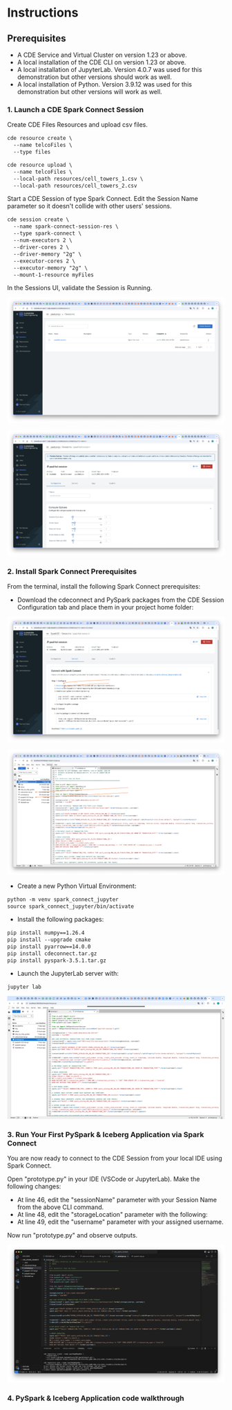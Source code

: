 # Instructions

## Prerequisites

* A CDE Service and Virtual Cluster on version 1.23 or above.
* A local installation of the CDE CLI on version 1.23 or above.
* A local installation of JupyterLab. Version 4.0.7 was used for this demonstration but other versions should work as well.
* A local installation of Python. Version 3.9.12 was used for this demonstration but other versions will work as well.

### 1. Launch a CDE Spark Connect Session

Create CDE Files Resources and upload csv files.

```
cde resource create \
  --name telcoFiles \
  --type files
```

```
cde resource upload \
  --name telcoFiles \
  --local-path resources/cell_towers_1.csv \
  --local-path resources/cell_towers_2.csv
```

Start a CDE Session of type Spark Connect. Edit the Session Name parameter so it doesn't collide with other users' sessions.

```
cde session create \
  --name spark-connect-session-res \
  --type spark-connect \
  --num-executors 2 \
  --driver-cores 2 \
  --driver-memory "2g" \
  --executor-cores 2 \
  --executor-memory "2g" \
  --mount-1-resource myFiles
```

In the Sessions UI, validate the Session is Running.

![alt text](../../img/cde_session_validate_1.png)

![alt text](../../img/cde_session_validate_2.png)

### 2. Install Spark Connect Prerequisites

From the terminal, install the following Spark Connect prerequisites:

* Download the cdeconnect and PySpark packages from the CDE Session Configuration tab and place them in your project home folder:

![alt text](../../img/cde_spark_connect_download_deps.png)

![alt text](../../img/cde_spark_connect_project_home.png)

* Create a new Python Virtual Environment:

```
python -m venv spark_connect_jupyter
source spark_connect_jupyter/bin/activate
```

* Install the following packages:

```
pip install numpy==1.26.4
pip install --upgrade cmake
pip install pyarrow==14.0.0
pip install cdeconnect.tar.gz  
pip install pyspark-3.5.1.tar.gz
```

* Launch the JupyterLab server with:

```
jupyter lab
```

![alt text](../../img/jupyterlab_validate.png)


### 3. Run Your First PySpark & Iceberg Application via Spark Connect

You are now ready to connect to the CDE Session from your local IDE using Spark Connect.

Open "prototype.py" in your IDE (VSCode or JupyterLab). Make the following changes:

* At line 46, edit the "sessionName" parameter with your Session Name from the above CLI command.
* At line 48, edit the "storageLocation" parameter with the following: <Enter Cloud Storage Location Here>
* At line 49, edit the "username" parameter with your assigned username.

Now run "prototype.py" and observe outputs.

![alt text](../../img/cde_spark_connect_vscode.png)

### 4. PySpark & Iceberg Application code walkthrough
